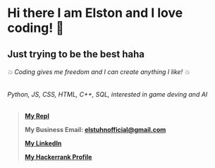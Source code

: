 # Hi there I am Elston and I love coding! 👋
## Just trying to be the best haha
###### :boom: Coding gives me freedom and I can create anything I like! :boom:
###### Python, JS, CSS, HTML, C++, SQL, interested in game deving and AI

> **[My Repl](https://repl.it/@elston1703)**
> 
> **My Business Email: elstuhnofficial@gmail.com**
> 
> **[My LinkedIn](https://www.linkedin.com/in/elston-tan-59a7881ba/)**
> 
> **[My Hackerrank Profile](https://www.hackerrank.com/Brown_Lightning?hr_r=1)**
